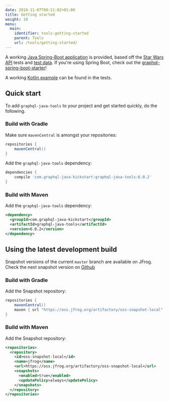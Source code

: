 ```yaml
---
date: 2018-11-07T00:11:02+01:00
title: Getting started
weight: 10
menu:
  main:
    identifier: tools-getting-started
    parent: Tools
    url: /tools/getting-started/
---
```


A working [Java Spring-Boot application](https://github.com/graphql-java-kickstart/samples/tree/master/tools-hello-world) is provided,
based off the [Star Wars API](https://github.com/graphql-java/graphql-java/blob/master/src/test/groovy/graphql/StarWarsSchema.java) tests
and [test data](https://github.com/graphql-java/graphql-java/blob/master/src/test/groovy/graphql/StarWarsData.groovy).
If you're using Spring Boot, check out the [graphql-spring-boot-starter](https://github.com/graphql-java-kickstart/graphql-spring-boot)!

A working [Kotlin example](https://github.com/graphql-java-kickstart/graphql-java-tools/blob/master/src/test/kotlin/graphql/kickstart/tools/EndToEndSpecHelper.kt) can be found in the tests.

## Quick start

To add `graphql-java-tools` to your project and get started quickly, do the following.

### Build with Gradle

Make sure `mavenCentral` is amongst your repositories:
```gradle
repositories {
    mavenCentral()
}
```

Add the `graphql-java-tools` dependency:
```gradle
dependencies {
    compile 'com.graphql-java-kickstart:graphql-java-tools:6.0.2'
}
```

### Build with Maven

Add the `graphql-java-tools` dependency:
```xml
<dependency>
  <groupId>com.graphql-java-kickstart</groupId>
  <artifactId>graphql-java-tools</artifactId>
  <version>6.0.2</version>
</dependency>
```

## Using the latest development build

Snapshot versions of the current `master` branch are available on JFrog. Check the next snapshot version on
[Github](https://github.com/graphql-java-kickstart/graphql-java-tools/blob/master/pom.xml#L7)

### Build with Gradle

Add the Snapshot repository:
```gradle
repositories {
    mavenCentral()
    maven { url "https://oss.jfrog.org/artifactory/oss-snapshot-local" }
}
```

### Build with Maven

Add the Snapshot repository:
```xml
<repositories>
  <repository>
    <id>oss-snapshot-local</id>
    <name>jfrog</name>
    <url>https://oss.jfrog.org/artifactory/oss-snapshot-local</url>
    <snapshots>
      <enabled>true</enabled>
      <updatePolicy>always</updatePolicy>
    </snapshots>
  </repository>
</repositories>
```
